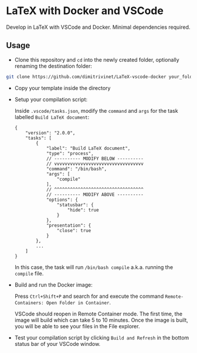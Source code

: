 # LaTeX with Docker and VSCode

Develop in LaTeX with VSCode and Docker. Minimal dependencies required.

## Usage

- Clone this repository and `cd` into the newly created folder, optionally renaming the destination folder:

```bash
git clone https://github.com/dimitrivinet/LaTeX-vscode-docker your_folder_name && cd your_folder_name
```

- Copy your template inside the directory

- Setup your compilation script:

    Inside `.vscode/tasks.json`, modify the `command` and `args` for the task labelled `Build LaTeX document`:

    ```jsonc
    {
        "version": "2.0.0",
        "tasks": [
            {
                "label": "Build LaTeX document",
                "type": "process",
                // ---------- MODIFY BELOW ----------
                // vvvvvvvvvvvvvvvvvvvvvvvvvvvvvvvvvv
                "command": "/bin/bash",
                "args": [
                    "compile"
                ],
                // ^^^^^^^^^^^^^^^^^^^^^^^^^^^^^^^^^^
                // ---------- MODIFY ABOVE ----------
                "options": {
                    "statusbar": {
                        "hide": true
                    }
                },
                "presentation": {
                    "close": true
                }
            },
            ...
        ]
    }
    ```

    In this case, the task will run `/bin/bash compile` a.k.a. running the `compile` file.

- Build and run the Docker image:

    Press `Ctrl+Shift+P` and search for and execute the command `Remote-Containers: Open Folder in Container`.

    VSCode should reopen in Remote Container mode. The first time, the image will build which can take 5 to 10 minutes. Once the image is built, you will be able to see your files in the File explorer.

- Test your compilation script by clicking `Build and Refresh` in the bottom status bar of your VSCode window.
